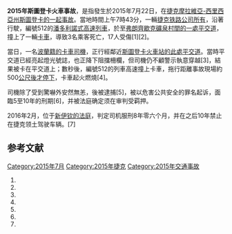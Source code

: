 **2015年斯圖登卡火車事故**，是指發生於2015年7月22日，在[捷克](../Page/捷克.md "wikilink")[摩拉維亞-西里西亞州](../Page/摩拉維亞-西里西亞州.md "wikilink")[斯圖登卡的一起事故](../Page/斯圖登卡.md "wikilink")。當地時間上午7時43分，一輛[捷克铁路公司所有](../Page/捷克铁路.md "wikilink")，沿著行駛，編號512的[潘多利諾式高速列車](../Page/潘多利諾.md "wikilink")，於至[弗朗齊歇克礦泉村間的一處](../Page/弗朗齊歇克礦泉村.md "wikilink")[平交道](../Page/平交道.md "wikilink")，撞上了一輛[卡車](../Page/卡車.md "wikilink")，導致3名乘客死亡，17人受傷\[1\]\[2\]。

當日，一名[波蘭籍的卡車司機](../Page/波蘭.md "wikilink")，正行經鄰近[斯圖登卡火車站的此處平交道](../Page/斯圖登卡.md "wikilink")。當時平交道已經亮起燈光號誌，也正降下阻擋柵欄，但司機仍不顧警示執意穿越\[3\]，結果被卡在平交道上；數秒後，編號512的列車高速撞上卡車，拖行距離事故現場約500[公尺後才停下](../Page/公尺.md "wikilink")，卡車起火燃燒\[4\]。

司機除了受到驚嚇外安然無恙，後被逮捕\[5\]，被以危害公共安全的罪名起诉，面臨5至10年的刑期\[6\]，并被法庭确定须在审判受羁押。

2016年2月，位于[新伊钦的法庭](../Page/新伊钦.md "wikilink")，判定司机服刑8年零六个月，并在之后10年禁止在捷克领土驾驶车辆。\[7\]

## 参考文献

[Category:2015年7月](https://zh.wikipedia.org/wiki/Category:2015年7月 "wikilink")
[Category:2015年捷克](https://zh.wikipedia.org/wiki/Category:2015年捷克 "wikilink")
[Category:2015年交通事故](https://zh.wikipedia.org/wiki/Category:2015年交通事故 "wikilink")

1.

2.

3.

4.
5.

6.

7.